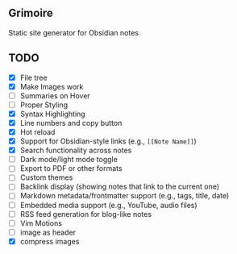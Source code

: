 ## Grimoire
Static site generator for Obsidian notes

## TODO
- [x] File tree
- [x] Make Images work
- [ ] Summaries on Hover
- [ ] Proper Styling
- [x] Syntax Highlighting 
- [x] Line numbers and copy button
- [x] Hot reload
- [x] Support for Obsidian-style links (e.g., `[[Note Name]]`)
- [x] Search functionality across notes
- [ ] Dark mode/light mode toggle
- [ ] Export to PDF or other formats
- [ ] Custom themes
- [ ] Backlink display (showing notes that link to the current one)
- [ ] Markdown metadata/frontmatter support (e.g., tags, title, date)
- [ ] Embedded media support (e.g., YouTube, audio files)
- [ ] RSS feed generation for blog-like notes
- [ ] Vim Motions
- [ ] image as header
- [x] compress images
